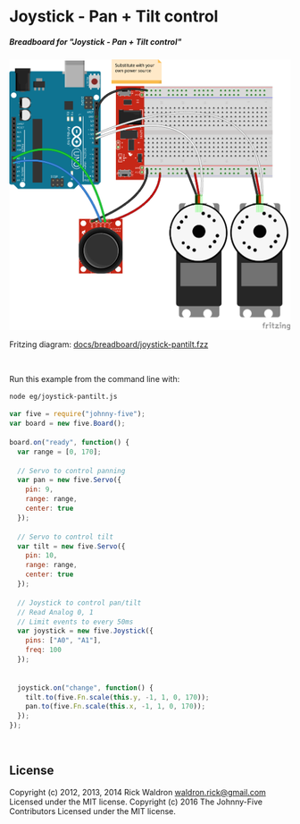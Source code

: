 <!--remove-start-->

# Joystick - Pan + Tilt control

<!--remove-end-->






##### Breadboard for "Joystick - Pan + Tilt control"



![docs/breadboard/joystick-pantilt.png](breadboard/joystick-pantilt.png)<br>

Fritzing diagram: [docs/breadboard/joystick-pantilt.fzz](breadboard/joystick-pantilt.fzz)

&nbsp;




Run this example from the command line with:
```bash
node eg/joystick-pantilt.js
```


```javascript
var five = require("johnny-five");
var board = new five.Board();

board.on("ready", function() {
  var range = [0, 170];

  // Servo to control panning
  var pan = new five.Servo({
    pin: 9,
    range: range,
    center: true
  });

  // Servo to control tilt
  var tilt = new five.Servo({
    pin: 10,
    range: range,
    center: true
  });

  // Joystick to control pan/tilt
  // Read Analog 0, 1
  // Limit events to every 50ms
  var joystick = new five.Joystick({
    pins: ["A0", "A1"],
    freq: 100
  });


  joystick.on("change", function() {
    tilt.to(five.Fn.scale(this.y, -1, 1, 0, 170));
    pan.to(five.Fn.scale(this.x, -1, 1, 0, 170));
  });
});

```








&nbsp;

<!--remove-start-->

## License
Copyright (c) 2012, 2013, 2014 Rick Waldron <waldron.rick@gmail.com>
Licensed under the MIT license.
Copyright (c) 2016 The Johnny-Five Contributors
Licensed under the MIT license.

<!--remove-end-->

